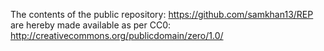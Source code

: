 The contents of the public repository: https://github.com/samkhan13/REP are hereby made
available as per CC0: http://creativecommons.org/publicdomain/zero/1.0/

   